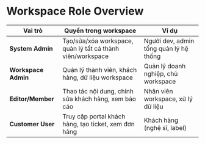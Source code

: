 # Workspace Role Overview

| Vai trò             | Quyền trong workspace                                      | Ví dụ                                  |
| ------------------- | ---------------------------------------------------------- | -------------------------------------- |
| **System Admin**    | Tạo/sửa/xóa workspace, quản lý tất cả thành viên/workspace | Người dev, admin tổng quản lý hệ thống |
| **Workspace Admin** | Quản lý thành viên, khách hàng, dữ liệu workspace          | Quản lý doanh nghiệp, chủ workspace    |
| **Editor/Member**   | Thao tác nội dung, chỉnh sửa khách hàng, xem báo cáo       | Nhân viên workspace, xử lý dữ liệu     |
| **Customer User**   | Truy cập portal khách hàng, tạo ticket, xem đơn hàng       | Khách hàng (nghệ sĩ, label)            |
